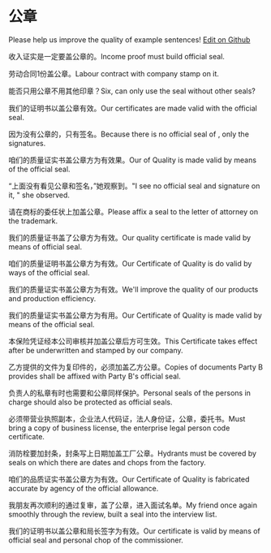# 公章

Please help us improve the quality of example sentences! [Edit on Github](https://github.com/jiyushe/jiyu-example-sentence-source/blob/main/chinese/gongzhang.md)

<p><span class="chinese">收入证实是一定要盖公章的。</span><span class="english">Income proof must build official seal.</span></p>

<p><span class="chinese">劳动合同1份盖公章。</span><span class="english">Labour contract with company stamp on it.</span></p>

<p><span class="chinese">能否只用公章不用其他印章？</span><span class="english">Six, can only use the seal without other seals?</span></p>

<p><span class="chinese">我们的证明书以盖公章有效。</span><span class="english">Our certificates are made valid with the official seal.</span></p>

<p><span class="chinese">因为没有公章的，只有签名。</span><span class="english">Because there is no official seal of , only the signatures.</span></p>

<p><span class="chinese">咱们的质量证实书盖公章方为有效果。</span><span class="english">Our of Quality is made valid by means of the official seal.</span></p>

<p><span class="chinese">“上面没有看见公章和签名，”她观察到。</span><span class="english">"I see no official seal and signature on it, " she observed.</span></p>

<p><span class="chinese">请在商标的委任状上加盖公章。</span><span class="english">Please affix a seal to the letter of attorney on the trademark.</span></p>

<p><span class="chinese">我们的质量证书盖了公章方为有效。</span><span class="english">Our quality certificate is made valid by means of official seal.</span></p>

<p><span class="chinese">咱们的质量证明书盖公章方为有效。</span><span class="english">Our Certificate of Quality is do valid by ways of the official seal.</span></p>

<p><span class="chinese">我们的质量证实书盖公章方为有效。</span><span class="english">We'll improve the quality of our products and production efficiency.</span></p>

<p><span class="chinese">我们的质量证实书盖公章方为有用。</span><span class="english">Our Certificate of Quality is made valid by means of the official seal.</span></p>

<p><span class="chinese">本保险凭证经本公司审核并加盖公章后方可生效。</span><span class="english">This Certificate takes effect after be underwritten and stamped by our company.</span></p>

<p><span class="chinese">乙方提供的文件为复印件的，必须加盖乙方公章。</span><span class="english">Copies of documents Party B provides shall be affixed with Party B's official seal.</span></p>

<p><span class="chinese">负责人的私章有时也需要和公章同样保护。</span><span class="english">Personal seals of the persons in charge should also be protected as official seals.</span></p>

<p><span class="chinese">必须带营业执照副本，企业法人代码证，法人身份证，公章，委托书。</span><span class="english">Must bring a copy of business license, the enterprise legal person code certificate.</span></p>

<p><span class="chinese">消防栓要加封条，封条写上日期加盖工厂公章。</span><span class="english">Hydrants must be covered by seals on which there are dates and chops from the factory.</span></p>

<p><span class="chinese">咱们的品质证实书盖公章方为有效。</span><span class="english">Our Certificate of Quality is fabricated accurate by agency of the official allowance.</span></p>

<p><span class="chinese">我朋友再次顺利的通过复审，盖了公章，进入面试名单。</span><span class="english">My friend once again smoothly through the review, built a seal into the interview list.</span></p>

<p><span class="chinese">我们的证明书以盖公章和局长签字为有效。</span><span class="english">Our certificate is valid by means of official seal and personal chop of the commissioner.</span></p>

